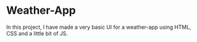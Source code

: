 # Weather-App

In this project, I have made a very basic UI for a weather-app using HTML, CSS and a little bit of JS.
